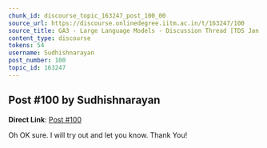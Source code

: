 ```yaml
---
chunk_id: discourse_topic_163247_post_100_00
source_url: https://discourse.onlinedegree.iitm.ac.in/t/163247/100
source_title: GA3 - Large Language Models - Discussion Thread [TDS Jan 2025]
content_type: discourse
tokens: 54
username: Sudhishnarayan
post_number: 100
topic_id: 163247
---
```


## Post #100 by Sudhishnarayan

**Direct Link**: [Post #100](https://discourse.onlinedegree.iitm.ac.in/t/163247/100)

Oh OK sure. I will try out and let you know. Thank You!
